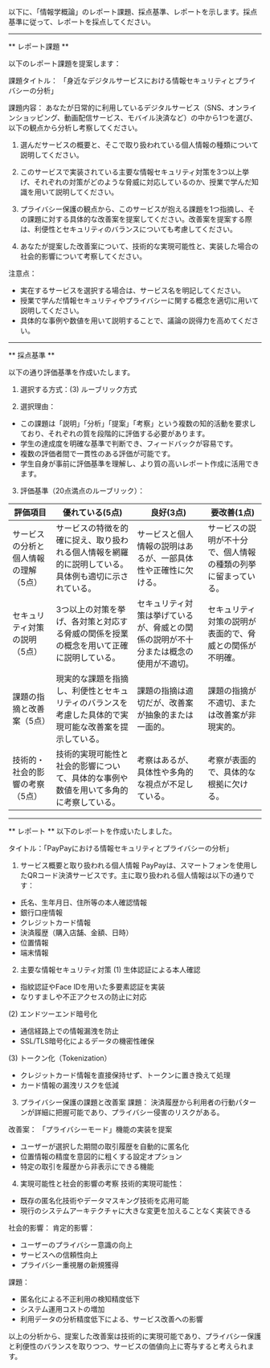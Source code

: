 以下に、「情報学概論」のレポート課題、採点基準、レポートを示します。採点基準に従って、レポートを採点してください。

---------------------------------------
** レポート課題 **

以下のレポート課題を提案します：

課題タイトル：
「身近なデジタルサービスにおける情報セキュリティとプライバシーの分析」

課題内容：
あなたが日常的に利用しているデジタルサービス（SNS、オンラインショッピング、動画配信サービス、モバイル決済など）の中から1つを選び、以下の観点から分析し考察してください。

1. 選んだサービスの概要と、そこで取り扱われている個人情報の種類について説明してください。

2. このサービスで実装されている主要な情報セキュリティ対策を3つ以上挙げ、それぞれの対策がどのような脅威に対応しているのか、授業で学んだ知識を用いて説明してください。

3. プライバシー保護の観点から、このサービスが抱える課題を1つ指摘し、その課題に対する具体的な改善案を提案してください。改善案を提案する際は、利便性とセキュリティのバランスについても考慮してください。

4. あなたが提案した改善案について、技術的な実現可能性と、実装した場合の社会的影響について考察してください。

注意点：
- 実在するサービスを選択する場合は、サービス名を明記してください。
- 授業で学んだ情報セキュリティやプライバシーに関する概念を適切に用いて説明してください。
- 具体的な事例や数値を用いて説明することで、議論の説得力を高めてください。

---------------------------------------
** 採点基準 **

以下の通り評価基準を作成いたします。

1. 選択する方式：(3) ルーブリック方式

2. 選択理由：
- この課題は「説明」「分析」「提案」「考察」という複数の知的活動を要求しており、それぞれの質を段階的に評価する必要があります。
- 学生の達成度を明確な基準で判断でき、フィードバックが容易です。
- 複数の評価者間で一貫性のある評価が可能です。
- 学生自身が事前に評価基準を理解し、より質の高いレポート作成に活用できます。

3. 評価基準（20点満点のルーブリック）：

| 評価項目 | 優れている(5点) | 良好(3点) | 要改善(1点) |
|---------|----------------|-----------|------------|
| サービスの分析と個人情報の理解（5点） | サービスの特徴を的確に捉え、取り扱われる個人情報を網羅的に説明している。具体例も適切に示されている。 | サービスと個人情報の説明はあるが、一部具体性や正確性に欠ける。 | サービスの説明が不十分で、個人情報の種類の列挙に留まっている。 |
| セキュリティ対策の説明（5点） | 3つ以上の対策を挙げ、各対策と対応する脅威の関係を授業の概念を用いて正確に説明している。 | セキュリティ対策は挙げているが、脅威との関係の説明が不十分または概念の使用が不適切。 | セキュリティ対策の説明が表面的で、脅威との関係が不明確。 |
| 課題の指摘と改善案（5点） | 現実的な課題を指摘し、利便性とセキュリティのバランスを考慮した具体的で実現可能な改善案を提示している。 | 課題の指摘は適切だが、改善案が抽象的または一面的。 | 課題の指摘が不適切、または改善案が非現実的。 |
| 技術的・社会的影響の考察（5点） | 技術的実現可能性と社会的影響について、具体的な事例や数値を用いて多角的に考察している。 | 考察はあるが、具体性や多角的な視点が不足している。 | 考察が表面的で、具体的な根拠に欠ける。 |

---------------------------------------
** レポート **
以下のレポートを作成いたしました。

タイトル：「PayPayにおける情報セキュリティとプライバシーの分析」

1. サービス概要と取り扱われる個人情報
PayPayは、スマートフォンを使用したQRコード決済サービスです。主に取り扱われる個人情報は以下の通りです：
- 氏名、生年月日、住所等の本人確認情報
- 銀行口座情報
- クレジットカード情報
- 決済履歴（購入店舗、金額、日時）
- 位置情報
- 端末情報

2. 主要な情報セキュリティ対策
(1) 生体認証による本人確認
- 指紋認証やFace IDを用いた多要素認証を実装
- なりすましや不正アクセスの防止に対応

(2) エンドツーエンド暗号化
- 通信経路上での情報漏洩を防止
- SSL/TLS暗号化によるデータの機密性確保

(3) トークン化（Tokenization）
- クレジットカード情報を直接保持せず、トークンに置き換えて処理
- カード情報の漏洩リスクを低減

3. プライバシー保護の課題と改善案
課題：
決済履歴から利用者の行動パターンが詳細に把握可能であり、プライバシー侵害のリスクがある。

改善案：
「プライバシーモード」機能の実装を提案
- ユーザーが選択した期間の取引履歴を自動的に匿名化
- 位置情報の精度を意図的に粗くする設定オプション
- 特定の取引を履歴から非表示にできる機能

4. 実現可能性と社会的影響の考察
技術的実現可能性：
- 既存の匿名化技術やデータマスキング技術を応用可能
- 現行のシステムアーキテクチャに大きな変更を加えることなく実装できる

社会的影響：
肯定的影響：
- ユーザーのプライバシー意識の向上
- サービスへの信頼性向上
- プライバシー重視層の新規獲得

課題：
- 匿名化による不正利用の検知精度低下
- システム運用コストの増加
- 利用データの分析精度低下による、サービス改善への影響

以上の分析から、提案した改善案は技術的に実現可能であり、プライバシー保護と利便性のバランスを取りつつ、サービスの価値向上に寄与すると考えられます。

